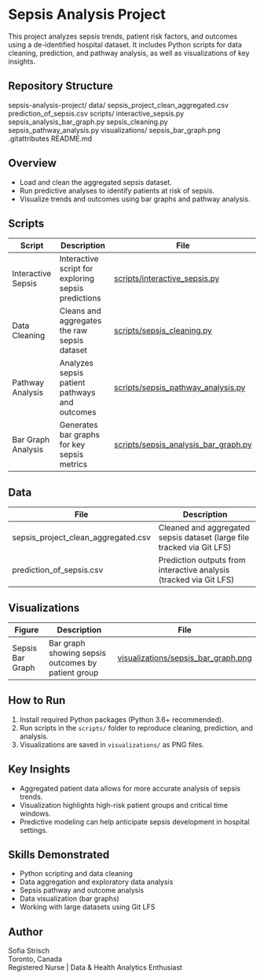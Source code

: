 # Sepsis Analysis Project

This project analyzes sepsis trends, patient risk factors, and outcomes using a de-identified hospital dataset. It includes Python scripts for data cleaning, prediction, and pathway analysis, as well as visualizations of key insights.

## Repository Structure

sepsis-analysis-project/
  data/
    sepsis_project_clean_aggregated.csv
    prediction_of_sepsis.csv
  scripts/
    interactive_sepsis.py
    sepsis_analysis_bar_graph.py
    sepsis_cleaning.py
    sepsis_pathway_analysis.py
  visualizations/
    sepsis_bar_graph.png
  .gitattributes
  README.md

## Overview

- Load and clean the aggregated sepsis dataset.
- Run predictive analyses to identify patients at risk of sepsis.
- Visualize trends and outcomes using bar graphs and pathway analysis.

## Scripts

| Script | Description | File |
|--------|-------------|------|
| Interactive Sepsis | Interactive script for exploring sepsis predictions | [scripts/interactive_sepsis.py](scripts/interactive_sepsis.py) |
| Data Cleaning | Cleans and aggregates the raw sepsis dataset | [scripts/sepsis_cleaning.py](scripts/sepsis_cleaning.py) |
| Pathway Analysis | Analyzes sepsis patient pathways and outcomes | [scripts/sepsis_pathway_analysis.py](scripts/sepsis_pathway_analysis.py) |
| Bar Graph Analysis | Generates bar graphs for key sepsis metrics | [scripts/sepsis_analysis_bar_graph.py](scripts/sepsis_analysis_bar_graph.py) |

## Data

| File | Description |
|------|-------------|
| sepsis_project_clean_aggregated.csv | Cleaned and aggregated sepsis dataset (large file tracked via Git LFS) |
| prediction_of_sepsis.csv | Prediction outputs from interactive analysis (tracked via Git LFS) |

## Visualizations

| Figure | Description | File |
|--------|-------------|------|
| Sepsis Bar Graph | Bar graph showing sepsis outcomes by patient group | [visualizations/sepsis_bar_graph.png](visualizations/sepsis_bar_graph.png) |

## How to Run

1. Install required Python packages (Python 3.6+ recommended).
2. Run scripts in the `scripts/` folder to reproduce cleaning, prediction, and analysis.
3. Visualizations are saved in `visualizations/` as PNG files.

## Key Insights

- Aggregated patient data allows for more accurate analysis of sepsis trends.
- Visualization highlights high-risk patient groups and critical time windows.
- Predictive modeling can help anticipate sepsis development in hospital settings.

## Skills Demonstrated

- Python scripting and data cleaning
- Data aggregation and exploratory data analysis
- Sepsis pathway and outcome analysis
- Data visualization (bar graphs)
- Working with large datasets using Git LFS

## Author

Sofia Strisch  
Toronto, Canada  
Registered Nurse | Data & Health Analytics Enthusiast

